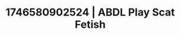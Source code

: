 ---
categories:
- Flushed cheeks
- AI-generated
- Flushed skin
- Moonlit passion
- ASMR
- Curvy bodies
- Cosplay
- 3D erotic games
image: /assets/images/1746580902524.jpg
layout: post
seo:
  description: Featured content with sensual Scat Fetish, ABDL Play. HD images available.
  keywords: Scat Fetish, ABDL Play
  og_image: /assets/images/1746580902524.jpg
  schema_type: VisualArtwork
tags:
- ABDL Play
- Scat Fetish
- '#1746580902524'
title: 1746580902524 | ABDL Play Scat Fetish
---